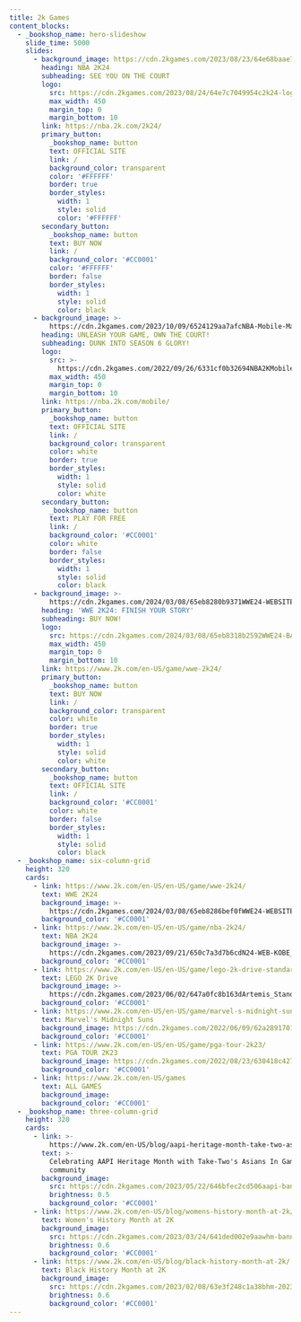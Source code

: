 ```yaml
---
title: 2k Games
content_blocks:
  - _bookshop_name: hero-slideshow
    slide_time: 5000
    slides:
      - background_image: https://cdn.2kgames.com/2023/08/23/64e68baae75e2NBA2K24_keyart.jpg
        heading: NBA 2K24
        subheading: SEE YOU ON THE COURT
        logo:
          src: https://cdn.2kgames.com/2023/08/24/64e7c7049954c2k24-logo.jpg
          max_width: 450
          margin_top: 0
          margin_bottom: 10
        link: https://nba.2k.com/2k24/
        primary_button:
          _bookshop_name: button
          text: OFFICIAL SITE
          link: /
          background_color: transparent
          color: '#FFFFFF'
          border: true
          border_styles:
            width: 1
            style: solid
            color: '#FFFFFF'
        secondary_button:
          _bookshop_name: button
          text: BUY NOW
          link: /
          background_color: '#CC0001'
          color: '#FFFFFF'
          border: false
          border_styles:
            width: 1
            style: solid
            color: black
      - background_image: >-
          https://cdn.2kgames.com/2023/10/09/6524129aa7afcNBA-Mobile-Marquee-KM.jpg
        heading: UNLEASH YOUR GAME, OWN THE COURT!
        subheading: DUNK INTO SEASON 6 GLORY!
        logo:
          src: >-
            https://cdn.2kgames.com/2022/09/26/6331cf0b32694NBA2KMobile_WhiteLOGO.png
          max_width: 450
          margin_top: 0
          margin_bottom: 10
        link: https://nba.2k.com/mobile/
        primary_button:
          _bookshop_name: button
          text: OFFICIAL SITE
          link: /
          background_color: transparent
          color: white
          border: true
          border_styles:
            width: 1
            style: solid
            color: white
        secondary_button:
          _bookshop_name: button
          text: PLAY FOR FREE
          link: /
          background_color: '#CC0001'
          color: white
          border: false
          border_styles:
            width: 1
            style: solid
            color: black
      - background_image: >-
          https://cdn.2kgames.com/2024/03/08/65eb8280b9371WWE24-WEBSITE-2K_ASSET-NO_LOGO-1920X1080.jpg
        heading: 'WWE 2K24: FINISH YOUR STORY'
        subheading: BUY NOW!
        logo:
          src: https://cdn.2kgames.com/2024/03/08/65eb8318b2592WWE24-BASE-LOGO.png
          max_width: 450
          margin_top: 0
          margin_bottom: 10
        link: https://www.2k.com/en-US/game/wwe-2k24/
        primary_button:
          _bookshop_name: button
          text: BUY NOW
          link: /
          background_color: transparent
          color: white
          border: true
          border_styles:
            width: 1
            style: solid
            color: white
        secondary_button:
          _bookshop_name: button
          text: OFFICIAL SITE
          link: /
          background_color: '#CC0001'
          color: white
          border: false
          border_styles:
            width: 1
            style: solid
            color: black
  - _bookshop_name: six-column-grid
    height: 320
    cards:
      - link: https://www.2k.com/en-US/en-US/game/wwe-2k24/
        text: WWE 2K24
        background_image: >-
          https://cdn.2kgames.com/2024/03/08/65eb8286bef0fWWE24-WEBSITE-2K_ASSET600X600.jpg
        background_color: '#CC0001'
      - link: https://www.2k.com/en-US/en-US/game/nba-2k24/
        text: NBA 2K24
        background_image: >-
          https://cdn.2kgames.com/2023/09/21/650c7a3d7b6cdN24-WEB-KOBE_EDITION_COVER-600x600-R2.jpg
        background_color: '#CC0001'
      - link: https://www.2k.com/en-US/en-US/game/lego-2k-drive-standard-edition/
        text: LEGO 2K Drive
        background_image: >-
          https://cdn.2kgames.com/2023/06/02/647a0fc8b163dArtemis_Standard_KeyArt_Thumbnail_2kWeb_600x600-1.jpg
        background_color: '#CC0001'
      - link: https://www.2k.com/en-US/en-US/game/marvel-s-midnight-suns/
        text: Marvel's Midnight Suns
        background_image: https://cdn.2kgames.com/2022/06/09/62a2891701479MMS-thumb.jpg
        background_color: '#CC0001'
      - link: https://www.2k.com/en-US/en-US/game/pga-tour-2k23/
        text: PGA TOUR 2K23
        background_image: https://cdn.2kgames.com/2022/08/23/630418c427280p23-fob600w.png
        background_color: '#CC0001'
      - link: https://www.2k.com/en-US/games
        text: ALL GAMES
        background_image:
        background_color: '#CC0001'
  - _bookshop_name: three-column-grid
    height: 320
    cards:
      - link: >-
          https://www.2k.com/en-US/blog/aapi-heritage-month-take-two-asians-in-gaming/
        text: >-
          Celebrating AAPI Heritage Month with Take-Two's Asians In Gaming
          community
        background_image:
          src: https://cdn.2kgames.com/2023/05/22/646bfec2cd506aapi-banner.jpg
          brightness: 0.5
          background_color: '#CC0001'
      - link: https://www.2k.com/en-US/blog/womens-history-month-at-2k/
        text: Women's History Month at 2K
        background_image:
          src: https://cdn.2kgames.com/2023/03/24/641ded002e9aawhm-banner.jpg
          brightness: 0.6
          background_color: '#CC0001'
      - link: https://www.2k.com/en-US/blog/black-history-month-at-2k/
        text: Black History Month at 2K
        background_image:
          src: https://cdn.2kgames.com/2023/02/08/63e3f248c1a38bhm-2023-header.jpg
          brightness: 0.6
          background_color: '#CC0001'
---
```

